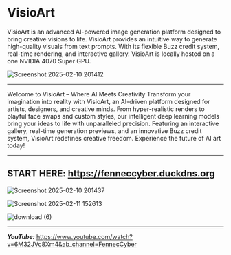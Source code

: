 # VisioArt
VisioArt is an advanced AI-powered image generation platform designed to bring creative visions to life. VisioArt provides an intuitive way to generate high-quality visuals from text prompts. With its flexible Buzz credit system, real-time rendering, and interactive gallery. VisioArt is locally hosted on a one NVIDIA 4070 Super GPU.

![Screenshot 2025-02-10 201412](https://github.com/user-attachments/assets/94ca9e5e-14a5-4901-8106-8102b7d36cce)

------------------------------------------------

Welcome to VisioArt – Where AI Meets Creativity
Transform your imagination into reality with VisioArt, an AI-driven platform designed for artists, designers, and creative minds. From hyper-realistic renders to playful face swaps and custom styles, our intelligent deep learning models bring your ideas to life with unparalleled precision. Featuring an interactive gallery, real-time generation previews, and an innovative Buzz credit system, VisioArt redefines creative freedom. Experience the future of AI art today!

------------------------------------------------
**START HERE**: https://fenneccyber.duckdns.org
------------------------------------------------

![Screenshot 2025-02-10 201437](https://github.com/user-attachments/assets/a5059147-5e5c-4764-a637-ab0d28ec717c)

![Screenshot 2025-02-11 152613](https://github.com/user-attachments/assets/83833fd4-35f1-4ab1-bcd7-71b76de07027)

![download (6)](https://github.com/user-attachments/assets/8471dcb7-85fd-4df4-a218-c2ff480efe0f)

------------------------------
***YouTube:*** https://www.youtube.com/watch?v=6M32JVc8Xm4&ab_channel=FennecCyber
